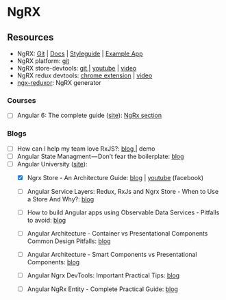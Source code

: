 # NgRX

## Resources

* NgRX: [Git](https://github.com/ngrx) \| [Docs](http://ngrx.github.io/) \| [Styleguide](https://github.com/orizens/ngrx-styleguide) \| [Example App](https://github.com/ngrx/platform/tree/master/example-app)
* NgRX platform: [git](https://github.com/ngrx/platform/blob/master/docs/store/README.md) 
* NgRX store-devtools: [git ](https://github.com/ngrx/platform/blob/master/docs/store-devtools/README.md)\| [youtube](https://www.youtube.com/watch?v=70ojPxMA7Ig) \| [video](https://www.udemy.com/the-complete-guide-to-angular-2/learn/v4/t/lecture/7789600?start=0)
* NgRX redux devtools: [chrome extension](https://chrome.google.com/webstore/detail/redux-devtools/lmhkpmbekcpmknklioeibfkpmmfibljd?hl=en) \| [video](https://www.udemy.com/the-complete-guide-to-angular-2/learn/v4/t/lecture/7789600?start=0)
* [ngx-reduxor](https://blog.cloudboost.io/ngx-reduxor-generate-a-complete-ngrx-architecture-in-one-command-574e3ea76f2d): NgRX generator

### Courses

* [ ] Angular 6: The complete guide \([site](https://www.udemy.com/the-complete-guide-to-angular-2/learn/v4/content)\): [NgRx section](https://www.udemy.com/the-complete-guide-to-angular-2/learn/v4/t/lecture/7789410?start=0)

### Blogs

* [ ] How can I help my team love RxJS?: [blog ](https://medium.com/@m3po22/how-to-love-reactive-programming-and-not-hate-it-aed9d73db6ab)\| demo
* [ ] Angular State Managment — Don’t fear the boilerplate: [blog](https://codeburst.io/state-management-in-angular-ee2ccb81c283)
* [ ] Angular University \([site](https://angular-university.io/)\):
  * [x] Ngrx Store - An Architecture Guide: [blog](https://blog.angular-university.io/angular-ngrx-store-and-effects-crash-course/) \| [youtube](https://www.youtube.com/watch?v=nYkdrAPrdcw&feature=youtu.be) \(facebook\)
  * [ ] Angular Service Layers: Redux, RxJs and Ngrx Store - When to Use a Store And Why?: [blog](https://blog.angular-university.io/angular-2-redux-ngrx-rxjs/)
  * [ ] How to build Angular apps using Observable Data Services - Pitfalls to avoid: [blog](https://blog.angular-university.io/how-to-build-angular2-apps-using-rxjs-observable-data-services-pitfalls-to-avoid/)
  * [ ] Angular Architecture - Container vs Presentational Components Common Design Pitfalls: [blog](https://blog.angular-university.io/angular-component-design-how-to-avoid-custom-event-bubbling-and-extraneous-properties-in-the-local-component-tree/)
  * [ ] Angular Architecture - Smart Components vs Presentational Components: [blog](https://blog.angular-university.io/angular-2-smart-components-vs-presentation-components-whats-the-difference-when-to-use-each-and-why/)
  * [ ] Angular Ngrx DevTools: Important Practical Tips: [blog](https://blog.angular-university.io/angular-ngrx-devtools/)
  * [ ] Angular NgRx Entity - Complete Practical Guide: [blog](https://blog.angular-university.io/ngrx-entity/)

